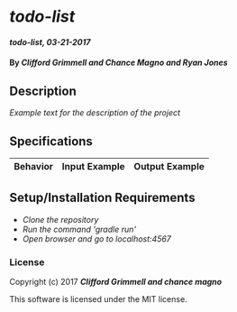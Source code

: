 # _todo-list_

#### _todo-list, 03-21-2017_

#### By _**Clifford Grimmell and Chance Magno and Ryan Jones**_

## Description
_Example text for the description of the project_


## Specifications

| Behavior                   | Input Example     | Output Example    |
| -------------------------- | -----------------:| -----------------:|



## Setup/Installation Requirements

* _Clone the repository_
* _Run the command 'gradle run'_
* _Open browser and go to localhost:4567_


### License

Copyright (c) 2017 **_Clifford Grimmell and chance magno_**

This software is licensed under the MIT license.
